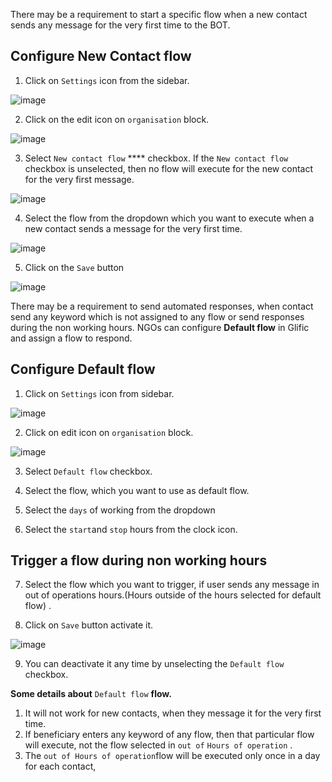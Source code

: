 There may be a requirement to start a specific flow when a new contact sends any message for the very first time to the BOT.

## Configure New Contact flow

1. Click on `Settings`  icon from the sidebar.

![image](https://user-images.githubusercontent.com/32592458/212642114-1068cba9-2c47-4671-9129-9fe5f1572007.png)



2. Click on the edit icon on `organisation` block.

![image](https://user-images.githubusercontent.com/32592458/212642144-56d76128-aeb0-4c13-805d-7b9e02925dbe.png)



3.  Select `New contact flow` **** checkbox. If the `New contact flow` checkbox is unselected, then no flow will execute for the new contact for the very first message.

![image](https://user-images.githubusercontent.com/32592458/212642168-30b6e273-485a-4d1a-b97d-96aa14a29765.png)

4.  Select the flow from the dropdown which you want to execute when a new contact sends a message for the very first time.

![image](https://user-images.githubusercontent.com/32592458/212642208-5d927295-d8e9-4a5b-bed7-8f73b7ff546a.png)



5. Click on the `Save` button

![image](https://user-images.githubusercontent.com/32592458/212642249-ff02c0ac-bf58-49e9-a64f-a50a6e402448.png)



There may be a requirement to send automated responses, when contact send any keyword which is not assigned to any flow or send  responses during the non working hours. NGOs can configure **Default flow** in Glific and assign a flow to respond.

## Configure Default flow

1. Click on `Settings` icon from sidebar.

![image](https://user-images.githubusercontent.com/32592458/212642281-8db214a3-2807-449e-90f5-8d9a4027e46f.png)



2.  Click on edit icon on `organisation`  block.

![image](https://user-images.githubusercontent.com/32592458/212642316-8dea6bf2-2f86-49c7-bd10-00c096e7aae2.png)



3.  Select `Default flow` checkbox.

4. Select the flow, which you want to use as default flow.

5. Select the `days` of working from the dropdown

6. Select the `start`and `stop` hours from the clock icon.

## Trigger a flow during non working hours

7. Select the flow which you want to trigger, if user sends any message in out of operations hours.(Hours outside of the hours selected for default flow) .

8. Click on `Save` button activate it.

![image](https://user-images.githubusercontent.com/32592458/212642352-e65e5fc4-ddb5-4267-8333-2cb908d41375.png)



9.  You can deactivate it any time by unselecting the `Default flow` checkbox.



**Some details about** `Default flow` **flow.**

1. It will not work for new contacts, when they message it for the very first time.
1. If beneficiary enters any keyword of any flow, then that particular flow will execute, not the flow selected in `out of`  `Hours of operation` .
1. The `out of Hours of operation`flow will be executed only once in a day for each contact,
